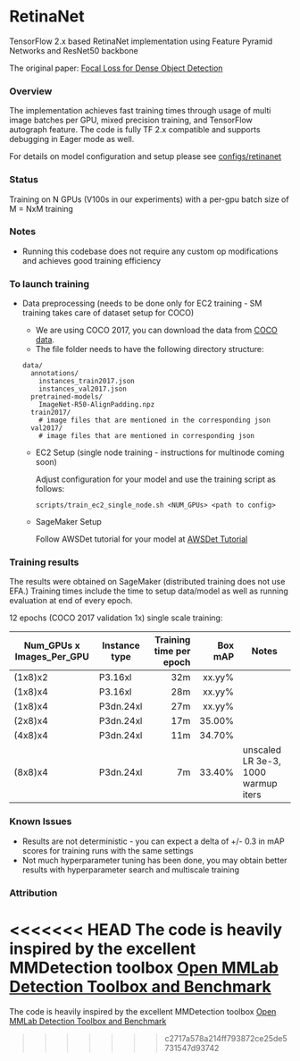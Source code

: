 # RetinaNet

TensorFlow 2.x based RetinaNet implementation using Feature Pyramid Networks and ResNet50 backbone

The original paper: [Focal Loss for Dense Object Detection](https://arxiv.org/abs/1708.02002)

### Overview

The implementation achieves fast training times through usage of multi image batches per GPU, mixed precision training, and TensorFlow autograph feature. The code is fully TF 2.x compatible and supports debugging in Eager mode as well.

For details on model configuration and setup please see [configs/retinanet](../configs/retinanet)

### Status

Training on N GPUs (V100s in our experiments) with a per-gpu batch size of M = NxM training


### Notes

- Running this codebase does not require any custom op modifications and achieves good training efficiency

### To launch training

- Data preprocessing (needs to be done only for EC2 training - SM training takes care of dataset setup for COCO)
  - We are using COCO 2017, you can download the data from [COCO data](http://cocodataset.org/#download).
  - The file folder needs to have the following directory structure:
  ```
  data/
    annotations/
      instances_train2017.json
      instances_val2017.json
    pretrained-models/
      ImageNet-R50-AlignPadding.npz
    train2017/
      # image files that are mentioned in the corresponding json
    val2017/
      # image files that are mentioned in corresponding json
  ```
  
  
  - EC2 Setup (single node training - instructions for multinode coming soon)
  
    Adjust configuration for your model and use the training script as follows:
      ```
      scripts/train_ec2_single_node.sh <NUM_GPUs> <path to config>
      ```


  - SageMaker Setup

    Follow AWSDet tutorial for your model at [AWSDet Tutorial](../tutorial/awsdet/Tutorial.ipynb)
  
  
### Training results

The results were obtained on SageMaker (distributed training does not use EFA.) Training times include the time to setup data/model as well as running evaluation at end of every epoch.

12 epochs (COCO 2017 validation 1x) single scale training:

| Num_GPUs x Images_Per_GPU | Instance type | Training time per epoch | Box mAP | Notes |
| ------------------------- | ------------- | ------------: | ------: | ----- |
| (1x8)x2 | P3.16xl | 32m | xx.yy% |  |
| (1x8)x4 | P3.16xl | 28m | xx.yy% |  |
| (1x8)x4 | P3dn.24xl | 27m | xx.yy% |  |
| (2x8)x4 | P3dn.24xl | 17m | 35.00% |  |
| (4x8)x4 | P3dn.24xl | 11m | 34.70% |  |
| (8x8)x4 | P3dn.24xl | 7m | 33.40% | unscaled LR 3e-3, 1000 warmup iters |


### Known Issues
- Results are not deterministic - you can expect a delta of +/- 0.3 in mAP scores for training runs with the same settings
- Not much hyperparameter tuning has been done, you may obtain better results with hyperparameter search and multiscale training


### Attribution

<<<<<<< HEAD
The code is heavily inspired by the excellent MMDetection toolbox [Open MMLab Detection Toolbox and Benchmark](https://github.com/open-mmlab/mmdetection)
=======
The code is heavily inspired by the excellent MMDetection toolbox [Open MMLab Detection Toolbox and Benchmark](https://github.com/open-mmlab/mmdetection)
>>>>>>> c2717a578a214ff793872ce25de5731547d93742
